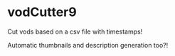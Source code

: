 # vodCutter9
Cut vods based on a csv file with timestamps!

Automatic thumbnails and description generation too?!